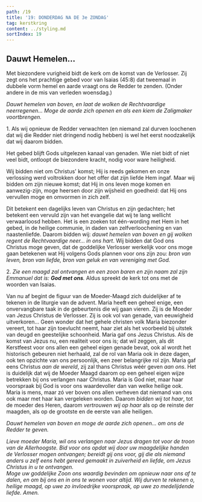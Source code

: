 ```yaml
---
path: /19
title: '19: DONDERDAG NA DE 3e ZONDAG'
tag: kerstkring
content: ../styling.md
sortIndex: 19
---
```


## Dauwt Hemelen...

Met biezondere vurigheid bidt de kerk om de komst van de Verlosser. Zij zegt ons het prachtige gebed voor van Isaias (45:8) dat tweemaal in dubbele vorm hemel en aarde vraagt ons de Redder te zenden. (Onder andere in de mis van verleden woensdag.)

_Dauwt hemelen van boven, en laat de wolken de Rechtvaardige neerregenen..._ _Moge de aarde zich openen en als een kiem de Zaligmaker voortbrengen._

1\. Als wij opnieuw de Redder verwachten (en niemand zal durven loochenen dat wij die Redder
niet dringend nodig hebben) is wel het eerst noodzakelijk dat wij daarom bidden.

Het gebed blijft Gods uitgelezen kanaal van genaden. Wie niet bidt of niet veel bidt, ontloopt de biezondere kracht, nodig voor ware heiligheid.

Wij bidden niet om Christus' komst; Hij is reeds gekomen en onze verlossing werd voltrokken door het offer dat zijn liefde Hem ingaf. Maar wij bidden om zijn nieuwe komst; dat Hij in ons leven moge komen en aanwezig-zijn, moge heersen door zijn wijsheid en goedheid: dat Hij ons vervullen moge en omvormen in zich zelf.

Dit betekent een dagelijks leven van Christus en zijn gedachten; het betekent een vervuld zijn van het evangelie dat wij te lang wellicht verwaarloosd hebben. Het is een zoeken tot één-wording met Hem in het gebed, in de heilige communie, in daden van zelfverloochening en van naastenliefde. Daarom bidden wij: _dauwt hemelen van boven en gij wolken regent de Rechtvaardige neer... in ons hart_. Wij bidden dat God ons Christus moge geven, dat de goddelijke Verlosser werkelijk voor ons moge gaan betekenen wat Hij volgens Gods plannen voor ons zijn zou: _bron van leven, bron van liefde, bron van geluk en van vereniging met God._

2\. _Zie een maagd zal ontvangen en een zoon baren en zijn naam zal zijn Emmanuel dat is: __God met ons__._ Aldus spreekt de kerk tot ons met de woorden van Isaias.

Van nu af begint de figuur van de Moeder-Maagd zich duidelijker af te tekenen in de liturgie van de advent. Maria heeft een geheel enige, een onvervangbare taak in de gebeurtenis die wij gaan vieren. Zij is de Moeder van Jezus Christus de Verlosser. Zij is ook vol van genade, van eeuwigheid uitverkoren... Geen wonder dat het gehele christen volk Maria biezonder vereert, tot haar zijn toevlucht neemt, haar ziet als het voorbeeld bij uitstek van deugd en geestelijke schoonheid. Maria gaf ons Jezus Christus. Als de komst van Jezus nu, een realiteit voor ons is; dat wil zeggen, als dit Kerstfeest voor ons allen een geheel eigen genade bevat, ook al wordt het historisch gebeuren niet herhaald, zal de rol van Maria ook in deze dagen, ook ten opzichte van ons persoonlijk, een zeer belangrijke rol zijn. Maria gaf eens Christus _aan de wereld_, zij zal thans Christus wéér geven _aan ons_. Het is duidelijk dat wij de Moeder Maagd daarom op een geheel eigen wijze betrekken bij ons verlangen naar Christus. Maria is God niet, maar haar voorspraak bij God is voor ons waardevoller dan van welke heilige ook. Maria is mens, maar zó ver boven ons allen verheven dat niemand van ons ook maar met haar kan vergeleken worden. Daarom _bidden wij tot haar_, tot de moeder des Heren, daarom _vertrouwen wij op haar_ als op de reinste der maagden, als op de grootste en de eerste van alle heiligen.

_Dauwt hemelen van boven en moge de aarde zich openen... om ons de Redder te geven._

_Lieve moeder Maria, wil ons verlangen naar Jezus dragen tot voor de troon van de Allerhoogste. Bid voor ons opdat wij door uw maagdelijke handen de Verlosser mogen ontvangen; bereidt gij ons voor, gij die als niemand anders u zelf eens hebt gereed gemaakt in zuiverheid en liefde, om Jezus Christus in u te ontvangen._  
_Moge uw goddelijke Zoon ons waardig bevinden om opnieuw naar ons af te dalen, en om bij ons en in ons te wonen voor altijd. Wij durven te rekenen o, heilige maagd, op uwe zo invloedrijke voorspraak, op uwe zo medelijdende liefde. Amen._
